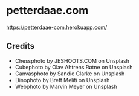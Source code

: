 # petterdaae.com
https://petterdaae-com.herokuapp.com/

## Credits
* Chessphoto by JESHOOTS.COM on Unsplash
* Cubephoto by Olav Ahtrens Røtne on Unsplash
* Canvasphoto by Sandie Clarke on Unsplash
* Dinophoto by Brett Meliti on Unsplash
* Webphoto by Marvin Meyer on Unsplash
